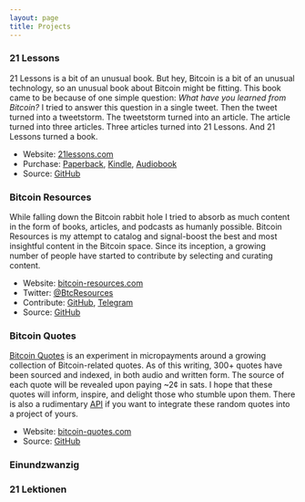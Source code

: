 ```yaml
---
layout: page
title: Projects
---
```


### 21 Lessons

21 Lessons is a bit of an unusual book. But hey, Bitcoin is a bit of an unusual technology,
so an unusual book about Bitcoin might be fitting. This book came to be because of one
simple question: *What have you learned from Bitcoin?* I tried to answer this question in a
single tweet. Then the tweet turned into a tweetstorm. The tweetstorm turned into an
article. The article turned into three articles. Three articles turned into 21 Lessons. And
21 Lessons turned a book.

* Website: [21lessons.com](https://21lessons.com/)
* Purchase: [Paperback](https://amzn.to/2Wa4qJo), [Kindle](https://amzn.to/3bvM49P), [Audiobook](https://amzn.to/2ZeUsYX)
* Source: [GitHub](https://github.com/21-lessons/21lessons-book)

### Bitcoin Resources

While falling down the Bitcoin rabbit hole I tried to absorb as much content in the form of
books, articles, and podcasts as humanly possible. Bitcoin Resources is my attempt to
catalog and signal-boost the best and most insightful content in the Bitcoin space. Since
its inception, a growing number of people have started to contribute by selecting and
curating content.

* Website: [bitcoin-resources.com](https://bitcoin-resources.com/)
* Twitter: [@BtcResources](https://twitter.com/BtcResources)
* Contribute: [GitHub](https://github.com/bitcoin-resources/bitcoin-resources.github.io/blob/master/CONTRIBUTING.md), [Telegram](https://t.me/BitcoinResourcesCom)
* Source: [GitHub](https://github.com/bitcoin-resources/bitcoin-resources.github.io)

### Bitcoin Quotes

[Bitcoin Quotes](https://www.bitcoin-quotes.com/) is an experiment in micropayments around a
growing collection of Bitcoin-related quotes. As of this writing, 300+ quotes have been
sourced and indexed, in both audio and written form. The source of each quote will be
revealed upon paying ~2¢ in sats. I hope that these quotes will inform, inspire, and delight
those who stumble upon them. There is also a rudimentary [API] if you want to integrate
these random quotes into a project of yours.

* Website: [bitcoin-quotes.com](https://www.bitcoin-quotes.com/)
* Source: [GitHub](https://github.com/dergigi/btc-quotes)

### Einundzwanzig

### 21 Lektionen


[API]: https://www.bitcoin-quotes.com/quotes/random.json
